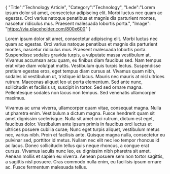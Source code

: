 ﻿{
  "Title":"Technology Article",
  "Category":"Technology",
  "Lede":"Lorem ipsum dolor sit amet, consectetur adipiscing elit. Morbi luctus nec quam ac egestas. Orci varius natoque penatibus et magnis dis parturient montes, nascetur ridiculus mus. Praesent malesuada lobortis porta.",
  "Image": "https://via.placeholder.com/800x600"
}

Lorem ipsum dolor sit amet, consectetur adipiscing elit. Morbi luctus nec quam ac egestas. Orci varius natoque penatibus et magnis dis parturient montes, nascetur ridiculus mus. Praesent malesuada lobortis porta. Suspendisse sodales gravida turpis, a vulputate massa vestibulum at. Vivamus accumsan arcu quam, eu finibus diam faucibus sed. Nam tempus erat vitae diam volutpat mattis. Vestibulum quis turpis lectus. Suspendisse pretium egestas eros, eget tempus diam cursus at. Vivamus quam nibh, sodales id vestibulum ut, tristique id lacus. Mauris nec mauris at nisl ultrices rutrum. Maecenas aliquet leo ut porta elementum. Sed ante nunc, sollicitudin et facilisis ut, suscipit in tortor. Sed sed ornare magna. Pellentesque sodales non lacus non tempus. Sed venenatis ullamcorper maximus.

Vivamus ac urna viverra, ullamcorper quam vitae, consequat magna. Nulla ut pharetra enim. Vestibulum a dictum magna. Fusce hendrerit quam sit amet dignissim scelerisque. Nulla sit amet orci rutrum, dictum est eget, faucibus dolor. Vestibulum ante ipsum primis in faucibus orci luctus et ultrices posuere cubilia curae; Nunc eget turpis aliquet, vestibulum metus nec, varius nibh. Proin et facilisis ante. Quisque magna nulla, consectetur eu pulvinar sed, porttitor id metus. Nullam nec elit nec leo tempor rhoncus id ac lacus. Donec sollicitudin tellus quis neque rhoncus, a congue erat cursus. Vivamus iaculis nunc leo, eu dignissim nibh pharetra sit amet. Aenean mollis et sapien eu viverra. Aenean posuere sem non tortor sagittis, a sagittis nisl posuere. Cras commodo nulla enim, eu facilisis ipsum ornare ac. Fusce fermentum malesuada tellus.